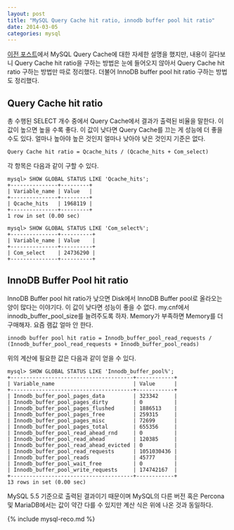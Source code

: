 ```yaml
---
layout: post
title: "MySQL Query Cache hit ratio, innodb buffer pool hit ratio"
date: 2014-03-05 
categories: mysql
---
```


[이전 포스트](/mysql/2014/03/05/mysql-query-cache-prune.html)에서 MySQL Query Cache에 대한 자세한 설명을 했지만, 내용이 길다보니 Query Cache hit ratio을 구하는 방법은 눈에 들어오지 않아서 Query Cache hit ratio 구하는 방법만 따로 정리했다. 더불어 InnoDB buffer pool hit ratio 구하는 방법도 정리했다.

## Query Cache hit ratio

총 수행된 SELECT 개수 중에서 Query Cache에서 결과가 출력된 비율을 말한다. 이 값이 높으면 높을 수록 좋다. 이 값이 낮다면 Query Cache를 끄는 게 성능에 더 좋을 수도 있다. 얼마나 높아야 높은 것인지 얼마나 낮아야 낮은 것인지 기준은 없다.

    Query Cache hit ratio = Qcache_hits / (Qcache_hits + Com_select)

각 항목은 다음과 같이 구할 수 있다.

    mysql> SHOW GLOBAL STATUS LIKE 'Qcache_hits';
    +---------------+---------+
    | Variable_name | Value   |
    +---------------+---------+
    | Qcache_hits   | 1968119 |
    +---------------+---------+
    1 row in set (0.00 sec)
     
    mysql> SHOW GLOBAL STATUS LIKE 'Com_select%';
    +---------------+----------+
    | Variable_name | Value    |
    +---------------+----------+
    | Com_select    | 24736290 |
    +---------------+----------+
 
## InnoDB Buffer Pool hit ratio

InnoDB Buffer pool hit ratio가 낮으면 Disk에서 InnoDB Buffer pool로 올라오는 양이 많다는 이야기다. 이 값이 낮다면 성능이 좋을 수 없다. my.cnf에서 innodb_buffer_pool_size를 늘려주도록 하자. Memory가 부족하면 Memory를 더 구매해자. 요즘 램값 얼마 안 한다.

    innodb buffer pool hit ratio = Innodb_buffer_pool_read_requests / (Innodb_buffer_pool_read_requests + Innodb_buffer_pool_reads)

위의 계산에 필요한 값은 다음과 같이 얻을 수 있다.

    mysql> SHOW GLOBAL STATUS LIKE 'Innodb_buffer_pool%';
    +---------------------------------------+------------+
    | Variable_name                         | Value      |
    +---------------------------------------+------------+
    | Innodb_buffer_pool_pages_data         | 323342     |
    | Innodb_buffer_pool_pages_dirty        | 0          |
    | Innodb_buffer_pool_pages_flushed      | 1886513    |
    | Innodb_buffer_pool_pages_free         | 259315     |
    | Innodb_buffer_pool_pages_misc         | 72699      |
    | Innodb_buffer_pool_pages_total        | 655356     |
    | Innodb_buffer_pool_read_ahead_rnd     | 0          |
    | Innodb_buffer_pool_read_ahead         | 120385     |
    | Innodb_buffer_pool_read_ahead_evicted | 0          |
    | Innodb_buffer_pool_read_requests      | 1051030436 |
    | Innodb_buffer_pool_reads              | 45777      |
    | Innodb_buffer_pool_wait_free          | 0          |
    | Innodb_buffer_pool_write_requests     | 174742167  |
    +---------------------------------------+------------+
    13 rows in set (0.00 sec)

MySQL 5.5 기준으로 출력된 결과이기 때문이며 MySQL의 다른 버전 혹은  Percona 및 MariaDB에서는 값이 약간 다를 수 있지만 계산 식은 위에 나온 것과 동일하다.


{% include mysql-reco.md %}
